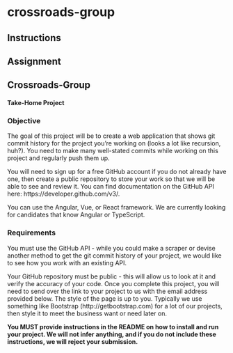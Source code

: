 # crossroads-group

## Instructions

## Assignment

<h2>Crossroads-Group</h2>
<h4>Take-Home Project<h4>

<h3>Objective</h3>

<p>
The goal of this project will be to create a web application that shows git commit history for the project you’re working on (looks a lot like recursion, huh?). You need to make many well-stated commits while working on this project and regularly push them up.
</p>
<p>
You will need to sign up for a free GitHub account if you do not already have one, then create a public repository to store your work so that we will be able to see and review it. You can find documentation on the GitHub API here: https://developer.github.com/v3/.
</p>
<p>
You can use the Angular, Vue, or React framework. We are currently looking for candidates that know Angular or TypeScript.
</p>

<h3>Requirements</h3>

<p>
You must use the GitHub API - while you could make a scraper or devise another method to get the git commit history of your project, we would like to see how you work with an existing API.
</p>
<p>
Your GitHub repository must be public - this will allow us to look at it and verify the accuracy of your code. Once you complete this project, you will need to send over the link to your project to us with the email address provided below.
The style of the page is up to you. Typically we use something like Bootstrap (http://getbootstrap.com) for a lot of our projects, then style it to meet the business want or need later on.
</p>

<strong>
You MUST provide instructions in the README on how to install and run your project. We will not infer anything, and if you do not include these instructions, we will reject your submission.
<strong>
